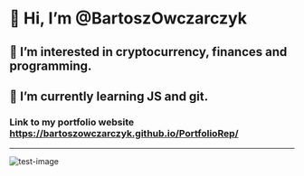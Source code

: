 # 👋 Hi, I’m @BartoszOwczarczyk
## 👀 I’m interested in cryptocurrency, finances and programming.
## 🌱 I’m currently learning JS and git.
### Link to my portfolio website https://bartoszowczarczyk.github.io/PortfolioRep/
---
 ![test-image](https://user-images.githubusercontent.com/98360369/173226775-84fbd4f4-e08b-44af-8218-c9f839bbdf4c.png)


<!---
BartoszOwczarczyk/BartoszOwczarczyk is a ✨ special ✨ repository because its `README.md` (this file) appears on your GitHub profile.
You can click the Preview link to take a look at your changes.
--->
